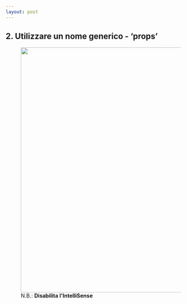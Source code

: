 ```yaml
---
layout: post
---
```


<h2>2. Utilizzare un nome generico - ‘props’</h2>
<figure>
    <img style="width: 650px" src="./images/avatar.png"/>
    <figcaption>N.B.: <b>Disabilita l'IntelliSense</b></figcaption>
</figure>